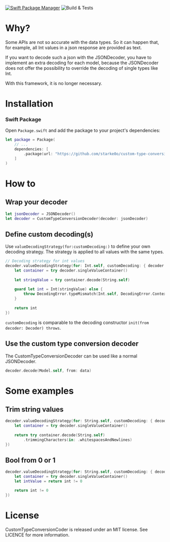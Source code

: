 [![Swift Package Manager](https://img.shields.io/badge/Swift_Package_Manager-compatible-orange?style=flat-square)](https://img.shields.io/badge/Swift_Package_Manager-compatible-orange?style=flat-square)
![Build & Tests](https://github.com/starke0o/custom-type-conversion-coder/actions/workflows/tests.yml/badge.svg)

# Why?

Some APIs are not so accurate with the data types. So it can happen that, for example, all Int values in a json response are provided as text.

If you want to decode such a json with the JSONDecoder, you have to implement an extra decoding for each model, because the JSONDecoder does not offer the possibility to override the decoding of single types like Int.

With this framework, it is no longer necessary.

# Installation
### Swift Package

Open `Package.swift` and add the package to your project's dependencies:

```swift
let package = Package(
    // ...
    dependencies: [
        .package(url: "https://github.com/starke0o/custom-type-conversion-coder.git", from: "1.0.0")
    ]
)
```

# How to

## Wrap your decoder

```swift
let jsonDecoder = JSONDecoder()
let decoder = CustomTypeConversionDecoder(decoder: jsonDecoder)
```

## Define custom decoding(s)

Use `valueDecodingStrategy(for:customDecoding:)` to define your own decoding strategy. The strategy is applied to all values with the same types. 

```swift
// Decoding strategy for int values
decoder.valueDecodingStrategy(for: Int.self, customDecoding: { decoder in
    let container = try decoder.singleValueContainer()
    
    let stringValue = try container.decode(String.self)
    
    guard let int = Int(stringValue) else {
        throw DecodingError.typeMismatch(Int.self, DecodingError.Context(codingPath: decoder.codingPath, debugDescription: "Expected to a String value containing a number"))
    }
    
    return int
})
```

`customDecoding` is comparable to the decoding constructor `init(from decoder: Decoder) throws`.

## Use the custom type conversion decoder

The CustomTypeConversionDecoder can be used like a normal JSONDecoder.

```swift
decoder.decode(Model.self, from: data)
```

# Some examples

## Trim string values

```swift
decoder.valueDecodingStrategy(for: String.self, customDecoding: { decoder in
    let container = try decoder.singleValueContainer()
    
    return try container.decode(String.self)
        .trimmingCharacters(in: .whitespacesAndNewlines)
})
```

## Bool from 0 or 1

```swift
decoder.valueDecodingStrategy(for: String.self, customDecoding: { decoder in
    let container = try decoder.singleValueContainer()
    let intValue = return int != 0

    return int != 0
})
```

# License

CustomTypeConversionCoder is released under an MIT license. See LICENCE for more information.
